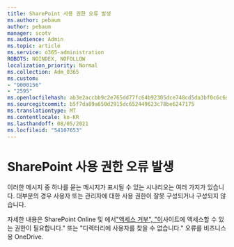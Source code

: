 ```yaml
---
title: SharePoint 사용 권한 오류 발생
ms.author: pebaum
author: pebaum
manager: scotv
ms.audience: Admin
ms.topic: article
ms.service: o365-administration
ROBOTS: NOINDEX, NOFOLLOW
localization_priority: Normal
ms.collection: Adm_O365
ms.custom:
- "9000156"
- "2595"
ms.openlocfilehash: ab3e2accbb9c2e765dd77fc64b92305dce748cd5da3bf0c6c6dd8414737c709f
ms.sourcegitcommit: b5f7da89a650d2915dc652449623c78be6247175
ms.translationtype: MT
ms.contentlocale: ko-KR
ms.lasthandoff: 08/05/2021
ms.locfileid: "54107653"
---
```

# <a name="sharepoint-permissions-errors"></a>SharePoint 사용 권한 오류 발생

이러한 메시지 중 하나를 묻는 메시지가 표시될 수 있는 시나리오는 여러 가지가 있습니다. 대부분의 경우 사용자 또는 관리자에 대한 사용 권한이 잘못 구성되거나 구성되지 않습니다. 

자세한 내용은 SharePoint Online 및 에서["액세스 거부", "이](https://docs.microsoft.com/sharepoint/support/administration/access-denied-or-need-permission-error-sharepoint-online-or-onedrive-for-business)사이트에 액세스할 수 있는 권한이 필요합니다." 또는 "디렉터리에 사용자를 찾을 수 없습니다." 오류를 비즈니스용 OneDrive.
